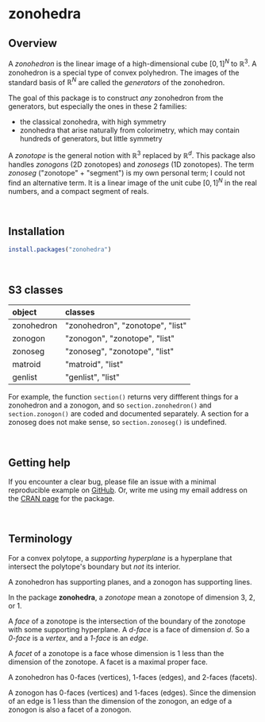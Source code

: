 # zonohedra <a href="https://github.com/glenndavis52/zonohedra"></a>



## Overview
A _zonohedron_ is the linear image of a high-dimensional cube
$[0,1]^N$ to $\mathbb{R}^3$.
A zonohedron is a special type of convex polyhedron.
The images of the standard basis of $\mathbb{R}^N$ are called the
_generators_ of the zonohedron.

The goal of this package is to construct _any_ zonohedron from the generators,
but especially the ones in these 2 families:
<ul>
<li> the classical zonohedra, with high symmetry </li> 
<li> zonohedra that arise naturally from colorimetry, which may contain hundreds of generators, but little symmetry</li> 
</ul>

A _zonotope_ is the general notion with $\mathbb{R}^3$ replaced by $\mathbb{R}^d$.
This package also handles _zonogons_ (2D zonotopes)
and _zonosegs_ (1D zonotopes).
The term _zonoseg_ ("zonotope" + "segment") is my own personal term;
I could not find an alternative term.
It is a linear image of the unit cube $[0,1]^N$ in the real numbers,
and a compact segment of reals.

<br>

## Installation

``` r
install.packages("zonohedra")
```

<br>

## S3 classes

| object | classes |
| :---  | :------ |
| zonohedron | "zonohedron", "zonotope", "list" |
| zonogon    | "zonogon", "zonotope", "list" |
| zonoseg    | "zonoseg", "zonotope", "list" |
| matroid    | "matroid", "list"  |
| genlist    | "genlist", "list"  |

For example, the function `section()` returns very diffferent things
for a zonohedron and a zonogon, and so
`section.zonohedron()` and `section.zonogon()` are coded and documented separately.
A section for a zonoseg does not make sense, so `section.zonoseg()` is undefined.


<br>

## Getting help

If you encounter a clear bug, please file an issue with a minimal
reproducible example on
[GitHub](https://github.com/glenndavis52/zonohedra/issues).
Or, write me using my email address
on the [CRAN page](https://cran.r-project.org/package=zonohedra) for the package.


<br>

## Terminology

For a convex polytope, a _supporting hyperplane_ is a hyperplane
that intersect the polytope's boundary but _not_ its interior.

A zonohedron has supporting planes, and a zonogon has supporting lines.

In the package **zonohedra**,
a _zonotope_ mean a zonotope of dimension 3, 2, or 1.

A _face_ of a zonotope is the intersection of the boundary
of the zonotope with some supporting hyperplane.
A _d-face_ is a face of dimension _d_.
So a _0-face_ is a _vertex_,
and a _1-face_ is an _edge_.

A _facet_ of a zonotope is a face whose dimension is
1 less than the dimension of the zonotope.
A facet is a maximal proper face.

A zonohedron has 0-faces (vertices), 1-faces (edges), and 2-faces (facets).

A zonogon has 0-faces (vertices) and 1-faces (edges).
Since the dimension of an edge is 1 less than the
dimension of the zonogon, an edge of a zonogon is also a facet of a zonogon.
